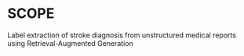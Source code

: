 # SCOPE
Label extraction of stroke diagnosis from unstructured medical reports using Retrieval-Augmented Generation
